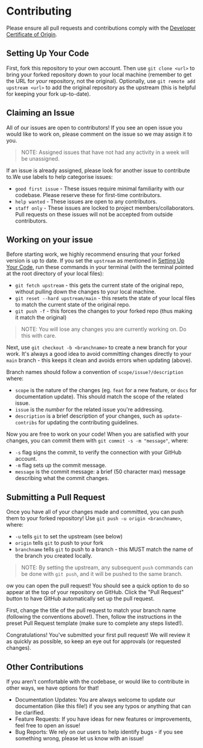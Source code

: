# Contributing

Please ensure all pull requests and contributions comply with the [Developer Certificate of Origin](https://developercertificate.org/).

## Setting Up Your Code

First, fork this repository to your own account. Then use `git clone <url>` to bring your forked repository down to your local machine (remember to get the URL for *your* repository, not the original). Optionally, use `git remote add upstream <url>` to add the original repository as the upstream (this is helpful for keeping your fork up-to-date).

## Claiming an Issue

All of our issues are open to contributors! If you see an open issue you would like to work on, please comment on the issue so we may assign it to you. 

> NOTE: Assigned issues that have not had any activity in a week will be unassigned.

If an issue is already assigned, please look for another issue to contribute to.We use labels to help categorise issues:
- `good first issue` - These issues require minimal familiarity with our codebase. Please reserve these for first-time contributors.
- `help wanted` - These issues are open to any contributors.
- `staff only` - These issues are locked to project members/collaborators. Pull requests on these issues will not be accepted from outside contributors.

## Working on your issue

Before starting work, we highly recommend ensuring that your forked version is up to date. If you set the `upstream` as mentioned in [Setting Up Your Code](#setting-up-your-code), run these commands in your terminal (with the terminal pointed at the root directory of your local files):
- `git fetch upstream` - this gets the current state of the original repo, without pulling down the changes to your local machine.
- `git reset --hard upstream/main` - this resets the state of your local files to match the current state of the original repo.
- `git push -f` - this forces the changes to your forked repo (thus making it match the original)

> NOTE: You will lose any changes you are currently working on. Do this with care.

Next, use `git checkout -b <branchname>` to create a new branch for your work. It's always a good idea to avoid committing changes directly to your `main` branch - this keeps it clean and avoids errors when updating (above).

Branch names should follow a convention of `scope/issue?/description` where:
- `scope` is the nature of the changes (eg. `feat` for a new feature, or `docs` for documentation update). This should match the scope of the related issue. 
- `issue` is the *number* for the related issue you're addressing.
- `description` is a brief description of your changes, such as `update-contribs` for updating the contributing guidelines.

Now you are free to work on your code! When you are satisfied with your changes, you can commit them with `git commit -s -m "message"`, where:
- `-s` flag signs the commit, to verify the connection with your GitHub account.
- `-m` flag sets up the commit message.
- `message` is the commit message: a brief (50 character max) message describing what the commit changes.

## Submitting a Pull Request

Once you have all of your changes made and committed, you can push them to your forked repository! Use `git push -u origin <branchname>`, where:
- `-u` tells `git` to set the upstream (see below)
- `origin` tells `git` to push to your fork
- `branchname` tells `git` to push to a branch - this MUST match the name of the branch you created locally.

> NOTE: By setting the upstream, any subsequent `push` commands can be done with `git push`, and it will be pushed to the same branch.

ow you can open the pull request! You should see a quick option to do so appear at the top of your repository on GitHub. Click the "Pull Request" button to have GitHub automatically set up the pull request.

First, change the title of the pull request to match your branch name (following the conventions above!). Then, follow the instructions in the preset Pull Request template (make sure to complete any steps listed!). 

Congratulations! You've submitted your first pull request! We will review it as quickly as possible, so keep an eye out for approvals (or requested changes).

## Other Contributions

If you aren't comfortable with the codebase, or would like to contribute in other ways, we have options for that!

- Documentation Updates: You are always welcome to update our documentation (like this file!) if you see any typos or anything that can be clarified.
- Feature Requests: If you have ideas for new features or improvements, feel free to open an issue!
- Bug Reports: We rely on our users to help identify bugs - if you see something wrong, please let us know with an issue!